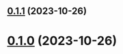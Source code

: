 

## [0.1.1](https://git.outloud.dev/outloud/libraries/eslint-config/compare/v0.1.3...v0.1.1) (2023-10-26)

# [0.1.0](https://git.outloud.dev/outloud/libraries/eslint-config/compare/v0.1.3...v0.1.0) (2023-10-26)